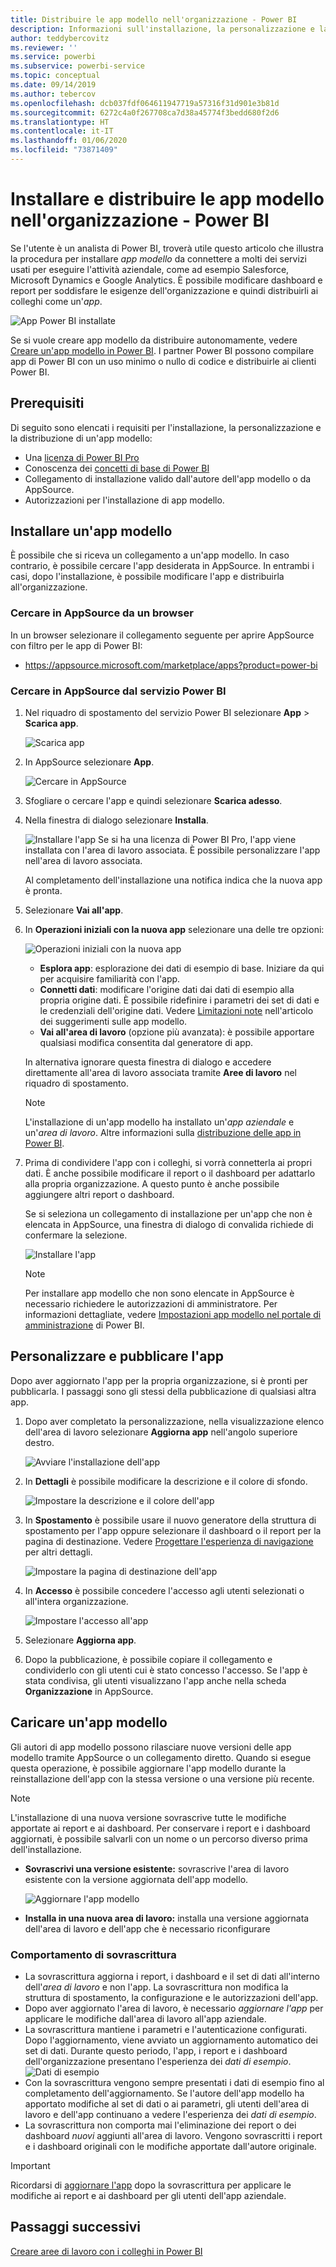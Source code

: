 ```yaml
---
title: Distribuire le app modello nell'organizzazione - Power BI
description: Informazioni sull'installazione, la personalizzazione e la distribuzione di app modello nell'organizzazione in Power BI.
author: teddybercovitz
ms.reviewer: ''
ms.service: powerbi
ms.subservice: powerbi-service
ms.topic: conceptual
ms.date: 09/14/2019
ms.author: tebercov
ms.openlocfilehash: dcb037fdf064611947719a57316f31d901e3b81d
ms.sourcegitcommit: 6272c4a0f267708ca7d38a45774f3bedd680f2d6
ms.translationtype: HT
ms.contentlocale: it-IT
ms.lasthandoff: 01/06/2020
ms.locfileid: "73871409"
---
```

# <a name="install-and-distribute-template-apps-in-your-organization---power-bi"></a>Installare e distribuire le app modello nell'organizzazione - Power BI

Se l'utente è un analista di Power BI, troverà utile questo articolo che illustra la procedura per installare *app modello* da connettere a molti dei servizi usati per eseguire l'attività aziendale, come ad esempio Salesforce, Microsoft Dynamics e Google Analytics. È possibile modificare dashboard e report per soddisfare le esigenze dell'organizzazione e quindi distribuirli ai colleghi come un'*app*. 

![App Power BI installate](media/service-template-apps-install-distribute/power-bi-get-apps.png)

Se si vuole creare app modello da distribuire autonomamente, vedere [Creare un'app modello in Power BI](service-template-apps-create.md). I partner Power BI possono compilare app di Power BI con un uso minimo o nullo di codice e distribuirle ai clienti Power BI. 

## <a name="prerequisites"></a>Prerequisiti  

Di seguito sono elencati i requisiti per l'installazione, la personalizzazione e la distribuzione di un'app modello: 

- Una [licenza di Power BI Pro](service-self-service-signup-for-power-bi.md)
- Conoscenza dei [concetti di base di Power BI](service-basic-concepts.md)
- Collegamento di installazione valido dall'autore dell'app modello o da AppSource. 
- Autorizzazioni per l'installazione di app modello. 

## <a name="install-a-template-app"></a>Installare un'app modello

È possibile che si riceva un collegamento a un'app modello. In caso contrario, è possibile cercare l'app desiderata in AppSource. In entrambi i casi, dopo l'installazione, è possibile modificare l'app e distribuirla all'organizzazione.

### <a name="search-appsource-from-a-browser"></a>Cercare in AppSource da un browser

In un browser selezionare il collegamento seguente per aprire AppSource con filtro per le app di Power BI:

- https://appsource.microsoft.com/marketplace/apps?product=power-bi

### <a name="search-appsource-from-the-power-bi-service"></a>Cercare in AppSource dal servizio Power BI

1. Nel riquadro di spostamento del servizio Power BI selezionare **App** > **Scarica app**.

    ![Scarica app](media/service-template-apps-install-distribute/power-bi-get-apps-arrow.png)

2. In AppSource selezionare **App**.

    ![Cercare in AppSource](media/service-template-apps-install-distribute/power-bi-appsource.png)

3. Sfogliare o cercare l'app e quindi selezionare **Scarica adesso**.

4. Nella finestra di dialogo selezionare **Installa**.

    ![Installare l'app](media/service-template-apps-install-distribute/power-install-dialog.png) Se si ha una licenza di Power BI Pro, l'app viene installata con l'area di lavoro associata. È possibile personalizzare l'app nell'area di lavoro associata.

    Al completamento dell'installazione una notifica indica che la nuova app è pronta.
4. Selezionare **Vai all'app**.
5. In **Operazioni iniziali con la nuova app** selezionare una delle tre opzioni:

    ![Operazioni iniziali con la nuova app](media/service-template-apps-create/power-bi-template-app-get-started.png)

    - **Esplora app**: esplorazione dei dati di esempio di base. Iniziare da qui per acquisire familiarità con l'app. 
    - **Connetti dati**: modificare l'origine dati dai dati di esempio alla propria origine dati. È possibile ridefinire i parametri dei set di dati e le credenziali dell'origine dati. Vedere [Limitazioni note](service-template-apps-tips.md#known-limitations) nell'articolo dei suggerimenti sulle app modello. 
    - **Vai all'area di lavoro** (opzione più avanzata): è possibile apportare qualsiasi modifica consentita dal generatore di app.

    In alternativa ignorare questa finestra di dialogo e accedere direttamente all'area di lavoro associata tramite **Aree di lavoro** nel riquadro di spostamento.
    >[!NOTE]
    >L'installazione di un'app modello ha installato un'*app aziendale* e un'*area di lavoro*. Altre informazioni sulla [distribuzione delle app in Power BI](service-create-distribute-apps.md).
 
6. Prima di condividere l'app con i colleghi, si vorrà connetterla ai propri dati. È anche possibile modificare il report o il dashboard per adattarlo alla propria organizzazione. A questo punto è anche possibile aggiungere altri report o dashboard.

   Se si seleziona un collegamento di installazione per un'app che non è elencata in AppSource, una finestra di dialogo di convalida richiede di confermare la selezione.

   ![Installare l'app](media/service-template-apps-install-distribute/power-install-unvalidated-dialog.png)

   >[!NOTE]
   >Per installare app modello che non sono elencate in AppSource è necessario richiedere le autorizzazioni di amministratore. Per informazioni dettagliate, vedere [Impostazioni app modello nel portale di amministrazione](service-admin-portal.md#template-apps-settings) di Power BI.

## <a name="customize-and-publish-the-app"></a>Personalizzare e pubblicare l'app

Dopo aver aggiornato l'app per la propria organizzazione, si è pronti per pubblicarla. I passaggi sono gli stessi della pubblicazione di qualsiasi altra app.

1. Dopo aver completato la personalizzazione, nella visualizzazione elenco dell'area di lavoro selezionare **Aggiorna app** nell'angolo superiore destro.  

    ![Avviare l'installazione dell'app](media/service-template-apps-install-distribute/power-bi-start-install-app.png)

2. In **Dettagli** è possibile modificare la descrizione e il colore di sfondo.

   ![Impostare la descrizione e il colore dell'app](media/service-template-apps-install-distribute/power-bi-install-app-details.png)

3. In **Spostamento** è possibile usare il nuovo generatore della struttura di spostamento per l'app oppure selezionare il dashboard o il report per la pagina di destinazione. Vedere [Progettare l'esperienza di navigazione](service-create-distribute-apps.md#design-the-navigation-experience) per altri dettagli.

   ![Impostare la pagina di destinazione dell'app](media/service-template-apps-install-distribute/power-bi-install-app-content.png)

4. In **Accesso** è possibile concedere l'accesso agli utenti selezionati o all'intera organizzazione.  

   ![Impostare l'accesso all'app](media/service-template-apps-install-distribute/power-bi-install-access.png)

5. Selezionare **Aggiorna app**. 

6. Dopo la pubblicazione, è possibile copiare il collegamento e condividerlo con gli utenti cui è stato concesso l'accesso. Se l'app è stata condivisa, gli utenti visualizzano l'app anche nella scheda **Organizzazione** in AppSource.

## <a name="update-a-template-app"></a>Caricare un'app modello

Gli autori di app modello possono rilasciare nuove versioni delle app modello tramite AppSource o un collegamento diretto. Quando si esegue questa operazione, è possibile aggiornare l'app modello durante la reinstallazione dell'app con la stessa versione o una versione più recente.

  >[!NOTE]
  >L'installazione di una nuova versione sovrascrive tutte le modifiche apportate ai report e ai dashboard. Per conservare i report e i dashboard aggiornati, è possibile salvarli con un nome o un percorso diverso prima dell'installazione.

- **Sovrascrivi una versione esistente:** sovrascrive l'area di lavoro esistente con la versione aggiornata dell'app modello.

   ![Aggiornare l'app modello](media/service-template-apps-install-distribute/power-bi-update-app-overwrite.png)

- **Installa in una nuova area di lavoro:** installa una versione aggiornata dell'area di lavoro e dell'app che è necessario riconfigurare

### <a name="overwrite-behavior"></a>Comportamento di sovrascrittura

* La sovrascrittura aggiorna i report, i dashboard e il set di dati all'interno dell'*area di lavoro* e non l'app. La sovrascrittura non modifica la struttura di spostamento, la configurazione e le autorizzazioni dell'app.
* Dopo aver aggiornato l'area di lavoro, è necessario *aggiornare l'app* per applicare le modifiche dall'area di lavoro all'app aziendale.
* La sovrascrittura mantiene i parametri e l'autenticazione configurati. Dopo l'aggiornamento, viene avviato un aggiornamento automatico dei set di dati. Durante questo periodo, l'app, i report e i dashboard dell'organizzazione presentano l'esperienza dei *dati di esempio*.
  ![Dati di esempio](media/service-template-apps-install-distribute/power-bi-sample-data.png)
* Con la sovrascrittura vengono sempre presentati i dati di esempio fino al completamento dell'aggiornamento. Se l'autore dell'app modello ha apportato modifiche al set di dati o ai parametri, gli utenti dell'area di lavoro e dell'app continuano a vedere l'esperienza dei *dati di esempio*.
* La sovrascrittura non comporta mai l'eliminazione dei report o dei dashboard *nuovi* aggiunti all'area di lavoro. Vengono sovrascritti i report e i dashboard originali con le modifiche apportate dall'autore originale.

>[!IMPORTANT]
>Ricordarsi di [aggiornare l'app](#customize-and-publish-the-app) dopo la sovrascrittura per applicare le modifiche ai report e ai dashboard per gli utenti dell'app aziendale.

## <a name="next-steps"></a>Passaggi successivi

[Creare aree di lavoro con i colleghi in Power BI](service-create-workspaces.md)
